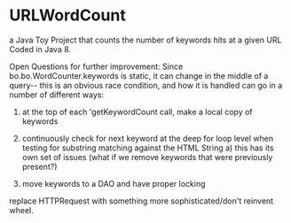 # URLWordCount
a Java Toy Project that counts the number of keywords hits at a given URL
Coded in Java 8.


Open Questions for further improvement:
Since bo.bo.WordCounter.keywords is static, it can change in the middle of a query--
this is an obvious race condition, and how it is handled can go in a number of different ways:
1) at the top of each 'getKeywordCount call, make a local copy of keywords
2) continuously check for next keyword at the deep for loop level when testing for substring matching against the HTML String
 a) this has its own set of issues (what if we remove keywords that were previously present?)

3) move keywords to a DAO and have proper locking


replace HTTPRequest with something more sophisticated/don't reinvent wheel.



